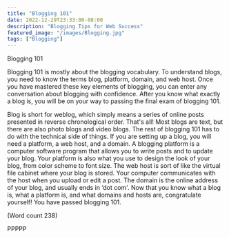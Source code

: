 ```yaml
---
title: "Blogging 101"
date: 2022-12-29T23:33:00-08:00
description: "Blogging Tips for Web Success"
featured_image: "/images/Blogging.jpg"
tags: ["Blogging"]
---
```


  Blogging 101

  Blogging 101 is mostly about the blogging
  vocabulary. To understand blogs, you need to know
  the terms blog, platform, domain, and web host.
  Once you have mastered these key elements of
  blogging, you can enter any conversation about
  blogging with confidence. After you know what
  exactly a blog is, you will be on your way to
  passing the final exam of blogging 101. 
  
  Blog is short for weblog, which simply means a
  series of online posts presented in reverse
  chronological order. That's all! Most blogs are text,
  but there are also photo blogs and video blogs. The
  rest of blogging 101 has to do with the technical
  side of things. If you are setting up a blog, you will
  need a platform, a web host, and a domain. A
  blogging platform is a computer software program
  that allows you to write posts and to update your
  blog. Your platform is also what you use to design
  the look of your blog, from color scheme to font
  size. The web host is sort of like the virtual file
  cabinet where your blog is stored. Your computer
  communicates with the host when you upload or
  edit a post. The domain is the online address of
  your blog, and usually ends in ‘dot com'. Now that
  you know what a blog is, what a platform is, and
  what domains and hosts are, congratulate yourself!
  You have passed blogging 101.         
  
  (Word count 238)
  
  PPPPP
  
  

